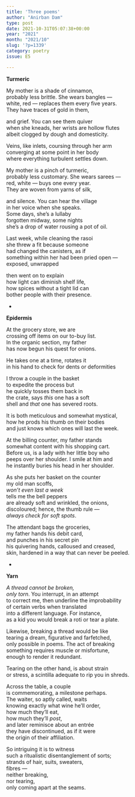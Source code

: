 ```yaml
---
title: 'Three poems'
author: "Anirban Dam"
type: post
date: 2021-10-31T05:07:38+00:00
year: "2021"
month: "2021/10"
slug: '?p=1339'
category: poetry
issue: E5

---
```

**Turmeric**

My mother is a shade of cinnamon,  
probably less brittle. She wears bangles —  
white, red — replaces them every five years.  
They have traces of gold in them,

and grief. You can see them quiver  
when she kneads, her wrists are hollow flutes  
albeit clogged by dough and domesticity.

Veins, like inlets, coursing through her arm  
converging at some point in her body  
where everything turbulent settles down.

My mother is a pinch of turmeric,  
probably less customary. She wears sarees —  
red, white — buys one every year.  
They are woven from yarns of silk,

and silence. You can hear the village  
in her voice when she speaks.  
Some days, she’s a lullaby  
forgotten midway, some nights  
she’s a drop of water rousing a pot of oil.

Last week, while cleaning the rasoi  
she threw a fit because someone  
had changed the canisters, as if  
something within her had been pried open —  
exposed, unwrapped

then went on to explain  
how light can diminish shelf life,  
how spices without a tight lid can  
bother people with their presence.

*

**Epidermis**

At the grocery store, we are  
crossing off items on our to-buy list.  
In the organic section, my father  
has now begun his quest for onions.

He takes one at a time, rotates it  
in his hand to check for dents or deformities

I throw a couple in the basket  
to expedite the process but  
he quickly tosses them back in  
the crate, says _this_ one has a soft  
shell and _that_ one has severed roots.

It is both meticulous and somewhat mystical,  
how he prods his thumb on their bodies  
and just knows which ones will last the week.

At the billing counter, my father stands  
somewhat content with his shopping cart.  
Before us, is a lady with her little boy who  
peeps over her shoulder. I smile at him and  
he instantly buries his head in her shoulder.

As she puts her basket on the counter  
my old man scoffs,  
_won&#8217;t even last a week_  
tells me the bell peppers  
are already soft and wrinkled, the onions,  
discoloured; hence, the thumb rule —  
_always check for soft spots_.

The attendant bags the groceries,  
my father hands his debit card,  
and punches in his secret pin  
his quivering hands, calloused and creased,  
skin, hardened in a way that can never be peeled.

*

**Yarn**

_A thread cannot be broken,  
only torn_. You interrupt, in an attempt  
to correct me, then underline the improbability  
of certain verbs when translated  
into a different language. For instance,  
as a kid you would break a roti or tear a plate.

Likewise, breaking a thread would be like  
tearing a dream, figurative and farfetched,  
only possible in poems. The act of breaking  
something requires muscle or misfortune,  
enough to render it redundant.

Tearing on the other hand, is about strain  
or stress, a scintilla adequate to rip you in shreds.

Across the table, a couple  
is commemorating, a milestone perhaps.  
The waiter, so aptly called, waits  
knowing exactly what wine he’ll order,  
how much they’ll eat,  
how much they’ll _post_,  
and later reminisce about an entrée  
they have discontinued, as if it were  
the origin of their affiliation.

So intriguing it is to witness  
such a ritualistic disentanglement of sorts;  
strands of hair, suits, sweaters,  
fibres —  
neither breaking,  
nor tearing,  
only coming apart at the seams.
